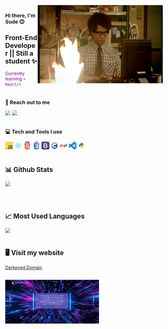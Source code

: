 <img src="giphy.gif" align="right" width="400" height="250">

### Hi there, I'm Sude :blush: 

## Front-End Developer || Still a student ✨

<font color="purple">Currently learning  `< React/>`</font><br><br>

### :envelope_with_arrow: Reach out to me 

[<img width="22" src="https://unpkg.com/simple-icons@v8/icons/twitter.svg" align="left"/>][twitter]
[<img width="22" src="https://unpkg.com/simple-icons@v8/icons/linkedin.svg" align="left"/>][linkedin]
</br>
</br>

### :computer: Tech and Tools I use
<img src="https://raw.githubusercontent.com/github/explore/80688e429a7d4ef2fca1e82350fe8e3517d3494d/topics/javascript/javascript.png" width="25" height="25">
<img src="https://raw.githubusercontent.com/github/explore/80688e429a7d4ef2fca1e82350fe8e3517d3494d/topics/react/react.png" width="25" height="25">
<img src="https://raw.githubusercontent.com/github/explore/80688e429a7d4ef2fca1e82350fe8e3517d3494d/topics/html/html.png" width="25" height="25">
<img src="https://raw.githubusercontent.com/github/explore/80688e429a7d4ef2fca1e82350fe8e3517d3494d/topics/css/css.png" width="25" height="25">
<img src="https://raw.githubusercontent.com/github/explore/80688e429a7d4ef2fca1e82350fe8e3517d3494d/topics/bootstrap/bootstrap.png" width="25" height="25">
<img src="https://raw.githubusercontent.com/github/explore/f3e22f0dca2be955676bc70d6214b95b13354ee8/topics/c/c.png" width="25" height="25">
<img src="https://raw.githubusercontent.com/github/explore/f3e22f0dca2be955676bc70d6214b95b13354ee8/topics/git/git.png" width="25" height="25">
<img src="https://raw.githubusercontent.com/github/explore/bbd48b997e8d0bef63f676eca4da5e1f76487b56/topics/visual-studio-code/visual-studio-code.png" width="25" height="25">
<img src="https://raw.githubusercontent.com/github/explore/bbd48b997e8d0bef63f676eca4da5e1f76487b56/topics/python/python.png" width="25" height="25">

</br>
<br>

## :bar_chart: Github Stats
<img src="https://github-readme-stats.vercel.app/api?username=sude-go&theme=midnight-purple&show_icons=true">

<br><br>
## :chart_with_upwards_trend: Most Used Languages
<img src="https://github-readme-stats.vercel.app/api/top-langs/?username=sude-go&layout=compact"><br><br>

## :desktop_computer: Visit my website
[Darkened Domain]<br><br>

[<img src="Darkenedomain.png" width="300px">][Darkened Domain]
<br>
<br>


[twitter]: https://twitter.com/mSudegk
[linkedin]: https://www.linkedin.com/in/sude-g%C3%B6k-2189a9219/?locale=en_US
[Darkened Domain]: https://www.darkenedomain.com/


